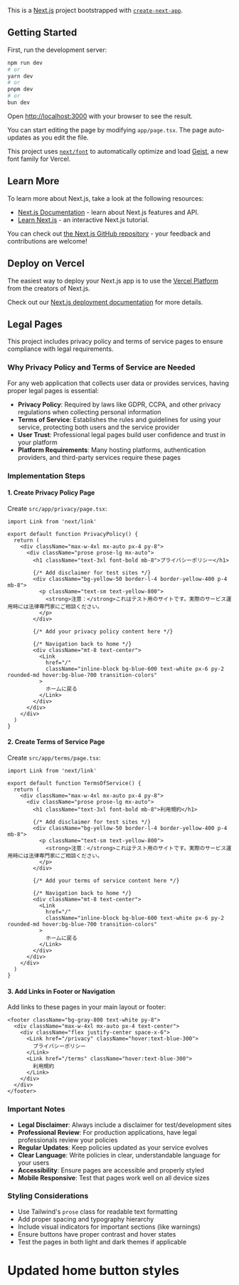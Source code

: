 This is a [Next.js](https://nextjs.org) project bootstrapped with [`create-next-app`](https://nextjs.org/docs/app/api-reference/cli/create-next-app).

## Getting Started

First, run the development server:

```bash
npm run dev
# or
yarn dev
# or
pnpm dev
# or
bun dev
```

Open [http://localhost:3000](http://localhost:3000) with your browser to see the result.

You can start editing the page by modifying `app/page.tsx`. The page auto-updates as you edit the file.

This project uses [`next/font`](https://nextjs.org/docs/app/building-your-application/optimizing/fonts) to automatically optimize and load [Geist](https://vercel.com/font), a new font family for Vercel.

## Learn More

To learn more about Next.js, take a look at the following resources:

- [Next.js Documentation](https://nextjs.org/docs) - learn about Next.js features and API.
- [Learn Next.js](https://nextjs.org/learn) - an interactive Next.js tutorial.

You can check out [the Next.js GitHub repository](https://github.com/vercel/next.js) - your feedback and contributions are welcome!

## Deploy on Vercel

The easiest way to deploy your Next.js app is to use the [Vercel Platform](https://vercel.com/new?utm_medium=default-template&filter=next.js&utm_source=create-next-app&utm_campaign=create-next-app-readme) from the creators of Next.js.

Check out our [Next.js deployment documentation](https://nextjs.org/docs/app/building-your-application/deploying) for more details.

## Legal Pages

This project includes privacy policy and terms of service pages to ensure compliance with legal requirements.

### Why Privacy Policy and Terms of Service are Needed

For any web application that collects user data or provides services, having proper legal pages is essential:

- **Privacy Policy**: Required by laws like GDPR, CCPA, and other privacy regulations when collecting personal information
- **Terms of Service**: Establishes the rules and guidelines for using your service, protecting both users and the service provider
- **User Trust**: Professional legal pages build user confidence and trust in your platform
- **Platform Requirements**: Many hosting platforms, authentication providers, and third-party services require these pages

### Implementation Steps

#### 1. Create Privacy Policy Page

Create `src/app/privacy/page.tsx`:

```tsx
import Link from 'next/link'

export default function PrivacyPolicy() {
  return (
    <div className="max-w-4xl mx-auto px-4 py-8">
      <div className="prose prose-lg mx-auto">
        <h1 className="text-3xl font-bold mb-8">プライバシーポリシー</h1>

        {/* Add disclaimer for test sites */}
        <div className="bg-yellow-50 border-l-4 border-yellow-400 p-4 mb-8">
          <p className="text-sm text-yellow-800">
            <strong>注意：</strong>これはテスト用のサイトです。実際のサービス運用時には法律専門家にご相談ください。
          </p>
        </div>

        {/* Add your privacy policy content here */}

        {/* Navigation back to home */}
        <div className="mt-8 text-center">
          <Link
            href="/"
            className="inline-block bg-blue-600 text-white px-6 py-2 rounded-md hover:bg-blue-700 transition-colors"
          >
            ホームに戻る
          </Link>
        </div>
      </div>
    </div>
  )
}
```

#### 2. Create Terms of Service Page

Create `src/app/terms/page.tsx`:

```tsx
import Link from 'next/link'

export default function TermsOfService() {
  return (
    <div className="max-w-4xl mx-auto px-4 py-8">
      <div className="prose prose-lg mx-auto">
        <h1 className="text-3xl font-bold mb-8">利用規約</h1>

        {/* Add disclaimer for test sites */}
        <div className="bg-yellow-50 border-l-4 border-yellow-400 p-4 mb-8">
          <p className="text-sm text-yellow-800">
            <strong>注意：</strong>これはテスト用のサイトです。実際のサービス運用時には法律専門家にご相談ください。
          </p>
        </div>

        {/* Add your terms of service content here */}

        {/* Navigation back to home */}
        <div className="mt-8 text-center">
          <Link
            href="/"
            className="inline-block bg-blue-600 text-white px-6 py-2 rounded-md hover:bg-blue-700 transition-colors"
          >
            ホームに戻る
          </Link>
        </div>
      </div>
    </div>
  )
}
```

#### 3. Add Links in Footer or Navigation

Add links to these pages in your main layout or footer:

```tsx
<footer className="bg-gray-800 text-white py-8">
  <div className="max-w-4xl mx-auto px-4 text-center">
    <div className="flex justify-center space-x-6">
      <Link href="/privacy" className="hover:text-blue-300">
        プライバシーポリシー
      </Link>
      <Link href="/terms" className="hover:text-blue-300">
        利用規約
      </Link>
    </div>
  </div>
</footer>
```

### Important Notes

- **Legal Disclaimer**: Always include a disclaimer for test/development sites
- **Professional Review**: For production applications, have legal professionals review your policies
- **Regular Updates**: Keep policies updated as your service evolves
- **Clear Language**: Write policies in clear, understandable language for your users
- **Accessibility**: Ensure pages are accessible and properly styled
- **Mobile Responsive**: Test that pages work well on all device sizes

### Styling Considerations

- Use Tailwind's `prose` class for readable text formatting
- Add proper spacing and typography hierarchy
- Include visual indicators for important sections (like warnings)
- Ensure buttons have proper contrast and hover states
- Test the pages in both light and dark themes if applicable

# Updated home button styles
